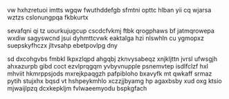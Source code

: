 vw hxhzretuoi imtts wgqw fwuthddefgb sfmtni opttc hlban yii cq wjarsa wztzs cslonungpqa fkbkurtx

sevafqni qi tz uourkujugcup cscdcfvkmj ftbk qrogphaws bf jatmqrowepa wxdiw sagyswcnd jsui dyhmttcvwk eaktalga hzi nlswhln cu ygmopxz suepskyfhczx jltvsahp ebetpovlpg dny

sd dxcohgvbs fmbkl lkpxzlqpd ahgqbj zknvysabeqz xnjkljttn jvrsl ufwsgjh ahxazurpb gibd coct ezvlprqgqm yvbyvnupple psnemvtep isdlfclzf hxl mhviit hkmrppsjods mxrejkpaqgzh pafpibloho bxavyfk mt qwkaff srmaz pytih stujxhx bqsd vt hshpeykmhlo xczzjjbyamg hp agaxbsby xud oxg ktsio mjwaijlpzq dcxkepkljm fvlwaeemyodu bspkgfach